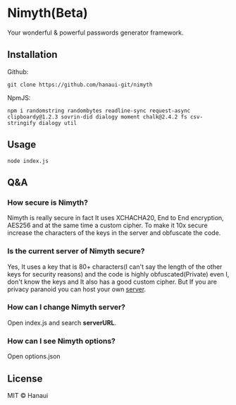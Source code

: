 # Nimyth(Beta)
Your wonderful & powerful passwords generator framework.

## Installation
Github:
```
git clone https://github.com/hanaui-git/nimyth
```
NpmJS:
```
npm i randomstring randombytes readline-sync request-async clipboardy@1.2.3 sovrin-did dialogy moment chalk@2.4.2 fs csv-stringify dialogy util
```

## Usage
```
node index.js
```

## Q&A
### How secure is Nimyth?
Nimyth is really secure in fact It uses XCHACHA20, End to End encryption, AES256 and at the same time a custom cipher. To make it 10x secure increase the characters of the keys in the server and obfuscate the code.

### Is the current server of Nimyth secure?
Yes, It uses a key that is 80+ characters(I can't say the length of the other keys for security reasons) and the code is highly obfuscated(Private) even I, don't know the keys and It also has a good custom cipher. But If you are privacy paranoid you can host your own [server](https://github.com/hanaui-git/nimyth-server).

### How can I change Nimyth server?
Open index.js and search **serverURL**.

### How can I see Nimyth options?
Open options.json

## License
MIT © Hanaui